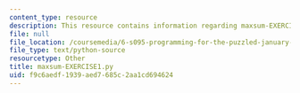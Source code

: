 ```yaml
---
content_type: resource
description: This resource contains information regarding maxsum-EXERCISE1.py.
file: null
file_location: /coursemedia/6-s095-programming-for-the-puzzled-january-iap-2018/f9c6aedf1939aed7685c2aa1cd694624_maxsum-EXERCISE1.py
file_type: text/python-source
resourcetype: Other
title: maxsum-EXERCISE1.py
uid: f9c6aedf-1939-aed7-685c-2aa1cd694624
---
```

